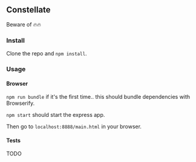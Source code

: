 ## Constellate

Beware of 🔥🔥

### Install

Clone the repo and `npm install`.

### Usage

#### Browser

`npm run bundle` if it's the first time.. this should bundle dependencies with Browserify.

`npm start` should start the express app.

Then go to `localhost:8888/main.html` in your browser.

#### Tests

TODO

